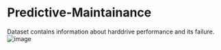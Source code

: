 # Predictive-Maintainance


Dataset contains information about harddrive  performance and its failure.
![image](https://user-images.githubusercontent.com/102802830/204770257-edb9b90d-e882-43a5-8612-c6010bdbdc71.png)

